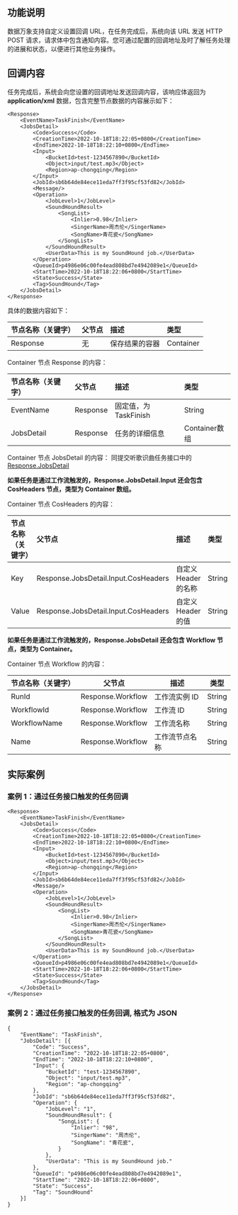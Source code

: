 ## 功能说明

数据万象支持自定义设置回调 URL，在任务完成后，系统向该 URL 发送 HTTP POST 请求，请求体中包含通知内容。您可通过配置的回调地址及时了解任务处理的进展和状态，以便进行其他业务操作。

## 回调内容

任务完成后，系统会向您设置的回调地址发送回调内容，该响应体返回为 **application/xml** 数据，包含完整节点数据的内容展示如下：

```plaintext
<Response>
    <EventName>TaskFinish</EventName>
    <JobsDetail>
        <Code>Success</Code>
        <CreationTime>2022-10-18T18:22:05+0800</CreationTime>
        <EndTime>2022-10-18T18:22:10+0800</EndTime>
        <Input>
            <BucketId>test-1234567890</BucketId>
            <Object>input/test.mp3</Object>
            <Region>ap-chongqing</Region>
        </Input>
        <JobId>sb6b64de84ece11eda7ff3f95cf53fd82</JobId>
        <Message/>
        <Operation>
            <JobLevel>1</JobLevel>
            <SoundHoundResult>
                <SongList>
                    <Inlier>0.98</Inlier>
                    <SingerName>周杰伦</SingerName>
                    <SongName>青花瓷</SongName>
                </SongList>
            </SoundHoundResult>
            <UserData>This is my SoundHound job.</UserData>
        </Operation>
        <QueueId>p4986e06c00fe4ead808bd7e4942089e1</QueueId>
        <StartTime>2022-10-18T18:22:06+0800</StartTime>
        <State>Success</State>
        <Tag>SoundHound</Tag>
    </JobsDetail>
</Response>
```

具体的数据内容如下：

| 节点名称（关键字） | 父节点 | 描述           | 类型      |
| :----------------- | :----- | :------------- | :-------- |
| Response           | 无     | 保存结果的容器 | Container |

Container 节点 Response 的内容：

| 节点名称（关键字） | 父节点   | 描述                  | 类型          |
| :----------------- | :------- | :-------------------- | :------------ |
| EventName          | Response | 固定值，为 TaskFinish | String        |
| JobsDetail         | Response | 任务的详细信息        | Container数组 |

Container 节点 JobsDetail 的内容：
同提交听歌识曲任务接口中的 <a href="https://cloud.tencent.com/document/product/460/84795#jobsDetail" target="_blank">Response.JobsDetail</a>

**如果任务是通过工作流触发的，Response.JobsDetail.Input 还会包含 CosHeaders 节点，类型为 Container 数组。**

Container 节点 CosHeaders 的内容：

| 节点名称（关键字） | 父节点                               | 描述                 | 类型   |
| :----------------- | :----------------------------------- | :------------------- | :----- |
| Key                | Response.JobsDetail.Input.CosHeaders | 自定义 Header 的名称 | String |
| Value              | Response.JobsDetail.Input.CosHeaders | 自定义 Header 的值   | String |

**如果任务是通过工作流触发的，Response.JobsDetail 还会包含 Workflow 节点，类型为 Container。**

Container 节点 Workflow 的内容：

| 节点名称（关键字） | 父节点            | 描述           | 类型   |
| ------------------ | ----------------- | -------------- | ------ |
| RunId              | Response.Workflow | 工作流实例 ID  | String |
| WorkflowId         | Response.Workflow | 工作流 ID      | String |
| WorkflowName       | Response.Workflow | 工作流名称     | String |
| Name               | Response.Workflow | 工作流节点名称 | String |

## 实际案例

### 案例 1：通过任务接口触发的任务回调

```plaintext
<Response>
    <EventName>TaskFinish</EventName>
    <JobsDetail>
        <Code>Success</Code>
        <CreationTime>2022-10-18T18:22:05+0800</CreationTime>
        <EndTime>2022-10-18T18:22:10+0800</EndTime>
        <Input>
            <BucketId>test-1234567890</BucketId>
            <Object>input/test.mp3</Object>
            <Region>ap-chongqing</Region>
        </Input>
        <JobId>sb6b64de84ece11eda7ff3f95cf53fd82</JobId>
        <Message/>
        <Operation>
            <JobLevel>1</JobLevel>
            <SoundHoundResult>
                <SongList>
                    <Inlier>0.98</Inlier>
                    <SingerName>周杰伦</SingerName>
                    <SongName>青花瓷</SongName>
                </SongList>
            </SoundHoundResult>
            <UserData>This is my SoundHound job.</UserData>
        </Operation>
        <QueueId>p4986e06c00fe4ead808bd7e4942089e1</QueueId>
        <StartTime>2022-10-18T18:22:06+0800</StartTime>
        <State>Success</State>
        <Tag>SoundHound</Tag>
    </JobsDetail>
</Response>
```

### 案例 2：通过任务接口触发的任务回调, 格式为 JSON

```plaintext
{
    "EventName": "TaskFinish",
    "JobsDetail": [{
        "Code": "Success",
        "CreationTime": "2022-10-18T18:22:05+0800",
        "EndTime": "2022-10-18T18:22:10+0800",
        "Input": {
            "BucketId": "test-1234567890",
            "Object": "input/test.mp3",
            "Region": "ap-chongqing"
        },
        "JobId": "sb6b64de84ece11eda7ff3f95cf53fd82",
        "Operation": {
            "JobLevel": "1",
            "SoundHoundResult": {
                "SongList": {
                    "Inlier": "98",
                    "SingerName": "周杰伦",
                    "SongName": "青花瓷",
                }
            },
            "UserData": "This is my SoundHound job."
        },
        "QueueId": "p4986e06c00fe4ead808bd7e4942089e1",
        "StartTime": "2022-10-18T18:22:06+0800",
        "State": "Success",
        "Tag": "SoundHound"
    }]
}
```
